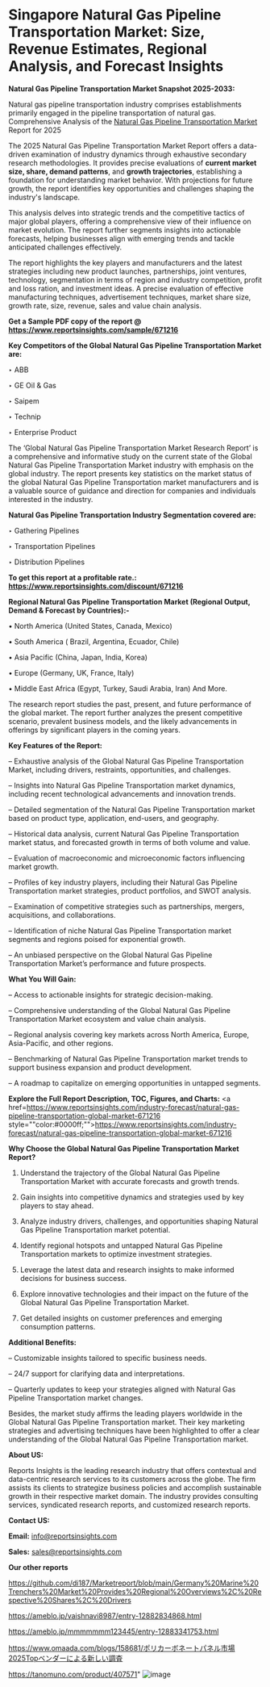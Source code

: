 # Singapore Natural Gas Pipeline Transportation Market: Size, Revenue Estimates, Regional Analysis, and Forecast Insights

<strong>Natural Gas Pipeline Transportation Market Snapshot 2025-2033:</strong>

Natural gas pipeline transportation industry comprises establishments primarily engaged in the pipeline transportation of natural gas. Comprehensive Analysis of the <a href=https://www.reportsinsights.com/sample/671216>Natural Gas Pipeline Transportation Market</a> Report for 2025

The 2025 Natural Gas Pipeline Transportation Market Report offers a data-driven examination of industry dynamics through exhaustive secondary research methodologies. It provides precise evaluations of <strong>current market size, share, demand patterns</strong>, and <strong>growth trajectories</strong>, establishing a foundation for understanding market behavior. With projections for future growth, the report identifies key opportunities and challenges shaping the industry's landscape.

This analysis delves into strategic trends and the competitive tactics of major global players, offering a comprehensive view of their influence on market evolution. The report further segments insights into actionable forecasts, helping businesses align with emerging trends and tackle anticipated challenges effectively.

The report highlights the key players and manufacturers and the latest strategies including new product launches, partnerships, joint ventures, technology, segmentation in terms of region and industry competition, profit and loss ration, and investment ideas. A precise evaluation of effective manufacturing techniques, advertisement techniques, market share size, growth rate, size, revenue, sales and value chain analysis.

<strong>Get a Sample PDF copy of the report @ <a href=https://www.reportsinsights.com/sample/671216 style=color:#0000ff;>https://www.reportsinsights.com/sample/671216</a></strong>

<strong>Key Competitors of the Global Natural Gas Pipeline Transportation Market are:</strong>

‣ ABB

‣ GE Oil & Gas

‣ Saipem

‣ Technip

‣ Enterprise Product

The ‘Global Natural Gas Pipeline Transportation Market Research Report’ is a comprehensive and informative study on the current state of the Global Natural Gas Pipeline Transportation Market industry with emphasis on the global industry. The report presents key statistics on the market status of the global Natural Gas Pipeline Transportation market manufacturers and is a valuable source of guidance and direction for companies and individuals interested in the industry.

<strong>Natural Gas Pipeline Transportation Industry Segmentation covered are:</strong>

‣ Gathering Pipelines 

‣ Transportation Pipelines 

‣ Distribution Pipelines

<strong>To get this report at a profitable rate.: <a href=https://www.reportsinsights.com/discount/671216 style=color:#0000ff;>https://www.reportsinsights.com/discount/671216</a></strong>

<strong>Regional Natural Gas Pipeline Transportation Market (Regional Output, Demand &amp; Forecast by Countries):-</strong>

• North America (United States, Canada, Mexico)

• South America ( Brazil, Argentina, Ecuador, Chile)

• Asia Pacific (China, Japan, India, Korea)

• Europe (Germany, UK, France, Italy)

• Middle East Africa (Egypt, Turkey, Saudi Arabia, Iran) And More.

The research report studies the past, present, and future performance of the global market. The report further analyzes the present competitive scenario, prevalent business models, and the likely advancements in offerings by significant players in the coming years.

<strong>Key Features of the Report:</strong>

– Exhaustive analysis of the Global Natural Gas Pipeline Transportation Market, including drivers, restraints, opportunities, and challenges.

– Insights into Natural Gas Pipeline Transportation market dynamics, including recent technological advancements and innovation trends.

– Detailed segmentation of the Natural Gas Pipeline Transportation market based on product type, application, end-users, and geography.

– Historical data analysis, current Natural Gas Pipeline Transportation market status, and forecasted growth in terms of both volume and value.

– Evaluation of macroeconomic and microeconomic factors influencing market growth.

– Profiles of key industry players, including their Natural Gas Pipeline Transportation market strategies, product portfolios, and SWOT analysis.

– Examination of competitive strategies such as partnerships, mergers, acquisitions, and collaborations.

– Identification of niche Natural Gas Pipeline Transportation market segments and regions poised for exponential growth.

– An unbiased perspective on the Global Natural Gas Pipeline Transportation Market’s performance and future prospects.

<strong>What You Will Gain:</strong>

– Access to actionable insights for strategic decision-making.

– Comprehensive understanding of the Global Natural Gas Pipeline Transportation Market ecosystem and value chain analysis.

– Regional analysis covering key markets across North America, Europe, Asia-Pacific, and other regions.

– Benchmarking of Natural Gas Pipeline Transportation market trends to support business expansion and product development.

– A roadmap to capitalize on emerging opportunities in untapped segments.

<strong>Explore the Full Report Description, TOC, Figures, and Charts:</strong>
<a href=https://www.reportsinsights.com/industry-forecast/natural-gas-pipeline-transportation-global-market-671216 style=""color:#0000ff;"">https://www.reportsinsights.com/industry-forecast/natural-gas-pipeline-transportation-global-market-671216</a>

<strong>Why Choose the Global Natural Gas Pipeline Transportation Market Report?</strong>

1. Understand the trajectory of the Global Natural Gas Pipeline Transportation Market with accurate forecasts and growth trends.

2. Gain insights into competitive dynamics and strategies used by key players to stay ahead.

3. Analyze industry drivers, challenges, and opportunities shaping Natural Gas Pipeline Transportation market potential.

4. Identify regional hotspots and untapped Natural Gas Pipeline Transportation markets to optimize investment strategies.

5. Leverage the latest data and research insights to make informed decisions for business success.

6. Explore innovative technologies and their impact on the future of the Global Natural Gas Pipeline Transportation Market.

7. Get detailed insights on customer preferences and emerging consumption patterns.

<strong>Additional Benefits:</strong>

– Customizable insights tailored to specific business needs.

– 24/7 support for clarifying data and interpretations.

– Quarterly updates to keep your strategies aligned with Natural Gas Pipeline Transportation market changes.

Besides, the market study affirms the leading players worldwide in the Global Natural Gas Pipeline Transportation market. Their key marketing strategies and advertising techniques have been highlighted to offer a clear understanding of the Global Natural Gas Pipeline Transportation market.

<strong><strong>About US</strong>:</strong>

Reports Insights is the leading research industry that offers contextual and data-centric research services to its customers across the globe. The firm assists its clients to strategize business policies and accomplish sustainable growth in their respective market domain. The industry provides consulting services, syndicated research reports, and customized research reports.

<strong>Contact US:</strong>

<p class=><b>Email:</b> <a href=mailto:info@reportsinsights.com>info@reportsinsights.com</a></p>
<p class=><b>Sales:</b> <a href=mailto:sales@reportsinsights.com>sales@reportsinsights.com</a></p>

<strong>Our other reports</strong>

<a href=https://github.com/di187/Marketreport/blob/main/Germany%20Marine%20Trenchers%20Market%20Provides%20Regional%20Overviews%2C%20Respective%20Shares%2C%20Drivers>https://github.com/di187/Marketreport/blob/main/Germany%20Marine%20Trenchers%20Market%20Provides%20Regional%20Overviews%2C%20Respective%20Shares%2C%20Drivers</a>

<a href=https://ameblo.jp/vaishnavi8987/entry-12882834868.html>https://ameblo.jp/vaishnavi8987/entry-12882834868.html</a>

<a href=https://ameblo.jp/mmmmmmm123445/entry-12883341753.html>https://ameblo.jp/mmmmmmm123445/entry-12883341753.html</a>

<a href=https://www.omaada.com/blogs/158681/ポリカーボネートパネル市場2025Topベンダーによる新しい調査>https://www.omaada.com/blogs/158681/ポリカーボネートパネル市場2025Topベンダーによる新しい調査</a>

<a href=https://tanomuno.com/product/407571>https://tanomuno.com/product/407571</a>"
![image](https://github.com/user-attachments/assets/f792facc-2e20-43b0-a40f-8285751d44b0)
